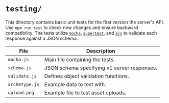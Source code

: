 # `testing/`

This directory contains basic unit tests for the first version the server's API. Use `npm run test` to check new changes and ensure backward compatibility. The tests utilize [`mocha`](https://mochajs.org/), [`supertest`](https://www.npmjs.com/package/supertest), and [`ajv`](https://www.npmjs.com/package/ajv) to validate each response against a JSON schema.

| File | Description |
|-|-|
| `mocha.js` | Main file containing the tests. |
| `schema.js` | JSON schema specifying v1 server responses. |
| `validate.js` | Defines object validation functions. |
| `archetype.js` | Example data to test with. |
| `upload.png` | Example file to test asset uploads. |
